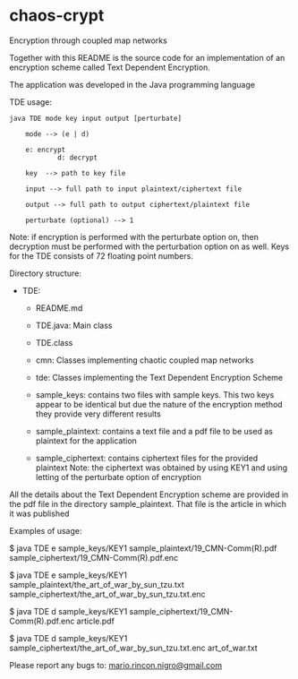 # chaos-crypt
Encryption through coupled map networks

Together with this README is the source code for an implementation
of an encryption scheme called Text Dependent Encryption.

The application was developed in the Java programming language

TDE usage: 

	java TDE mode key input output [perturbate]

        mode --> (e | d)

		e: encrypt
                d: decrypt

        key  --> path to key file
                
        input --> full path to input plaintext/ciphertext file
        
        output --> full path to output ciphertext/plaintext file
        
        perturbate (optional) --> 1

Note: if encryption is performed with the perturbate
option on, then decryption must be performed with the
perturbation option on as well. Keys for the TDE consists of 72 floating point
numbers.

Directory structure:

+ TDE:

  - README.md

  - TDE.java: Main class

  - TDE.class

  + cmn: Classes implementing chaotic coupled map networks

  + tde: Classes implementing the Text Dependent Encryption Scheme

  + sample_keys: contains two files with sample keys. This two keys
    		 appear to be identical but due the nature of
		 the encryption method they provide very different results

  + sample_plaintext: contains a text file and a pdf file to be used
    		      as plaintext for the application

  + sample_ciphertext: contains ciphertext files for the provided plaintext
    		       Note: the ciphertext was obtained by using KEY1 and
		       using letting of the perturbate option of encryption

All the details about the Text Dependent Encryption scheme are provided in the
pdf file in the directory sample_plaintext. That file is the article in which
it was published
		       
Examples of usage:

$ java  TDE  e  sample_keys/KEY1  sample_plaintext/19_CMN-Comm\(R\).pdf  sample_ciphertext/19_CMN-Comm\(R\).pdf.enc

$ java  TDE  e  sample_keys/KEY1  sample_plaintext/the_art_of_war_by_sun_tzu.txt  sample_ciphertext/the_art_of_war_by_sun_tzu.txt.enc

$ java  TDE  d  sample_keys/KEY1  sample_ciphertext/19_CMN-Comm\(R\).pdf.enc  article.pdf

$ java  TDE  d  sample_keys/KEY1  sample_ciphertext/the_art_of_war_by_sun_tzu.txt.enc art_of_war.txt

Please report any bugs to: mario.rincon.nigro@gmail.com
